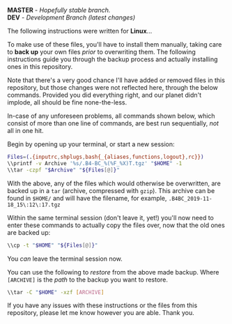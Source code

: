 **MASTER** - _Hopefully stable branch._\
**DEV** - _Development Branch (latest changes)_

The following instructions were written for **Linux**...

To make use of these files, you'll have to install them manually, taking care to **back up** your own files _prior_ to overwriting them. The following instructions guide you through the backup process and actually installing ones in this repository.

Note that there's a very good chance I'll have added or removed files in this repository, but those changes were not reflected here, through the below commands. Provided you did everything right, and our planet didn't implode, all should be fine none-the-less.

In-case of any unforeseen problems, all commands shown below, which consist of more than one line of commands, are best run sequentially, _not_ all in one hit.

Begin by opening up your terminal, or start a new session:

```bash
Files=(.{inputrc,shplugs,bash{_{aliases,functions,logout},rc}})
\\printf -v Archive '%s/.B4-BC_%(%F_%X)T.tgz' "$HOME" -1
\\tar -czpf "$Archive" "${Files[@]}"
```

With the above, any of the files which would otherwise be overwritten, are backed up in a `tar` (archive, compressed with `gzip`). This archive can be found in `$HOME/` and will have the filename, for example, `.B4BC_2019-11-18_15\:12\:17.tgz`

Within the same terminal session (don't leave it, yet!) you'll now need to enter these commands to actually copy the files over, now that the old ones are backed up:

```bash
\\cp -t "$HOME" "${Files[@]}"
```

You _can_ leave the terminal session now.

You can use the following to _restore_ from the above made backup. Where `[ARCHIVE]` is the _path_ to the backup you want to restore.

```bash
\\tar -C "$HOME" -xzf [ARCHIVE]
```

If you have any issues with these instructions or the files from this repository, please let me know however you are able. Thank you.
